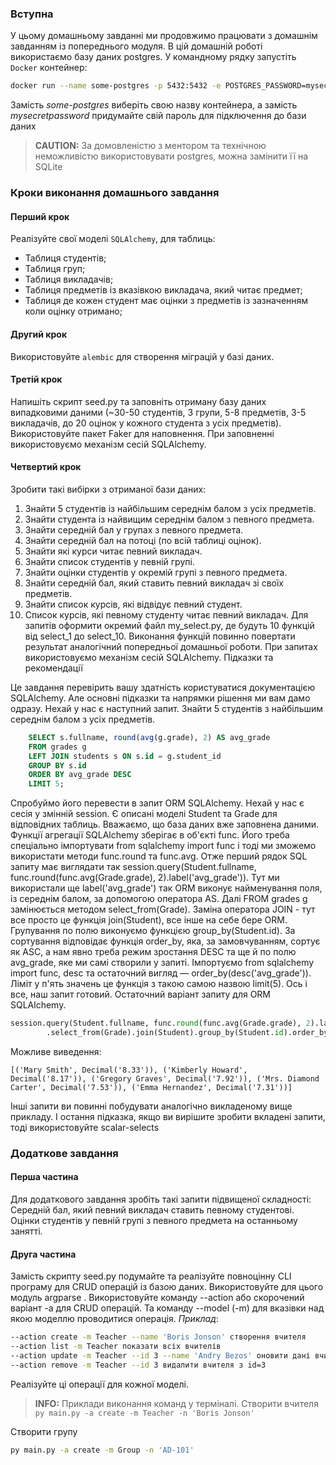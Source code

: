 ### Вступна

У цьому домашньому завданні ми продовжимо працювати з домашнім завданням із попереднього модуля.
В цій домашній роботі використаємо базу даних postgres. У командному рядку запустіть `Docker` контейнер:
```bash
docker run --name some-postgres -p 5432:5432 -e POSTGRES_PASSWORD=mysecretpassword -d postgres
```

Замість _some-postgres_ виберіть свою назву контейнера, а замість _mysecretpassword_ придумайте свій пароль для підключення до бази даних
> **CAUTION:** За домовленістю з ментором та технічною неможливістю використовувати postgres, можна замінити її на SQLite

### Кроки виконання домашнього завдання​
#### Перший крок​
Реалізуйте свої моделі `SQLAlchemy`, для таблиць:
- Таблиця студентів;
- Таблиця груп;
- Таблиця викладачів;
- Таблиця предметів із вказівкою викладача, який читає предмет;
- Таблиця де кожен студент має оцінки з предметів із зазначенням коли оцінку отримано;
#### Другий крок
Використовуйте `alembic` для створення міграцій у базі даних.
#### Третій крок
Напишіть скрипт seed.py та заповніть отриману базу даних випадковими даними (~30-50 студентів, 3 групи, 5-8 предметів, 3-5 викладачів, до 20 оцінок у кожного студента з усіх предметів). Використовуйте пакет Faker для наповнення. При заповненні використовуємо механізм сесій SQLAlchemy.
#### Четвертий крок
Зробити такі вибірки з отриманої бази даних:
1. Знайти 5 студентів із найбільшим середнім балом з усіх предметів.
1. Знайти студента із найвищим середнім балом з певного предмета.
1. Знайти середній бал у групах з певного предмета.
1. Знайти середній бал на потоці (по всій таблиці оцінок).
1. Знайти які курси читає певний викладач.
1. Знайти список студентів у певній групі.
1. Знайти оцінки студентів у окремій групі з певного предмета.
1. Знайти середній бал, який ставить певний викладач зі своїх предметів.
1. Знайти список курсів, які відвідує певний студент.
1. Список курсів, які певному студенту читає певний викладач.
Для запитів оформити окремий файл my_select.py, де будуть 10 функцій від select_1 до select_10. Виконання функцій повинно повертати результат аналогічний попередньої домашньої роботи. При запитах використовуємо механізм сесій SQLAlchemy.
Підказки та рекомендації

Це завдання перевірить вашу здатність користуватися документацією SQLAlchemy. Але основні підказки та напрямки рішення ми вам дамо одразу. Нехай у нас є наступний запит.
Знайти 5 студентів з найбільшим середнім балом з усіх предметів.
```SQL
    SELECT s.fullname, round(avg(g.grade), 2) AS avg_grade
    FROM grades g
    LEFT JOIN students s ON s.id = g.student_id
    GROUP BY s.id
    ORDER BY avg_grade DESC
    LIMIT 5;
```
Спробуймо його перевести в запит ORM SQLAlchemy. Нехай у нас є сесія у змінній session. Є описані моделі Student та Grade для відповідних таблиць.
Вважаємо, що база даних вже заповнена даними. Функції агрегації SQLAlchemy зберігає в об'єкті func. Його треба спеціально імпортувати from sqlalchemy import func і тоді ми зможемо використати методи func.round та func.avg. Отже перший рядок SQL запиту має виглядати так session.query(Student.fullname, func.round(func.avg(Grade.grade), 2).label('avg_grade')). Тут ми використали ще label('avg_grade') так ORM виконує найменування поля, із середнім балом, за допомогою оператора AS.
Далі FROM grades g замінюється методом select_from(Grade). Заміна оператора JOIN - тут все просто це функція join(Student), все інше на себе бере ORM. Групування по полю виконуємо функцією group_by(Student.id).
За сортування відповідає функція order_by, яка, за замовчуванням, сортує як ASC, а нам явно треба режим зростання DESC та ще й по полю avg_grade, яке ми самі створили у запиті. Імпортуємо from sqlalchemy import func, desc та остаточний вигляд — order_by(desc('avg_grade')). Ліміт у п'ять значень це функція з такою самою назвою limit(5). Ось і все, наш запит готовий.
Остаточний варіант запиту для ORM SQLAlchemy.
```python
session.query(Student.fullname, func.round(func.avg(Grade.grade), 2).label('avg_grade'))\
        .select_from(Grade).join(Student).group_by(Student.id).order_by(desc('avg_grade')).limit(5).all()
```
Можливе виведення:
```
[('Mary Smith', Decimal('8.33')), ('Kimberly Howard', Decimal('8.17')), ('Gregory Graves', Decimal('7.92')), ('Mrs. Diamond Carter', Decimal('7.53')), ('Emma Hernandez', Decimal('7.31'))]
```

Інші запити ви повинні побудувати аналогічно викладеному вище прикладу. І остання підказка, якщо ви вирішите зробити вкладені запити, тоді використовуйте scalar-selects

### Додаткове завдання
#### Перша частина
Для додаткового завдання зробіть такі запити підвищеної складності:
Середній бал, який певний викладач ставить певному студентові.
Оцінки студентів у певній групі з певного предмета на останньому занятті.
#### Друга частина
Замість скрипту seed.py подумайте та реалізуйте повноцінну CLI програму для CRUD операцій із базою даних. Використовуйте для цього модуль argparse .
Використовуйте команду --action або скорочений варіант -a для CRUD операцій. Та команду --model (-m) для вказівки над якою моделлю проводитися операція.
_Приклад_:
```bash
--action create -m Teacher --name 'Boris Jonson' створення вчителя
--action list -m Teacher показати всіх вчителів
--action update -m Teacher --id 3 --name 'Andry Bezos' оновити дані вчителя з id=3
--action remove -m Teacher --id 3 видалити вчителя з id=3
```
Реалізуйте ці операції для кожної моделі.
> **INFO:**
> Приклади виконання команд у терміналі.
> Створити вчителя
> `py main.py -a create -m Teacher -n 'Boris Jonson'`

Створити групу
```bash
py main.py -a create -m Group -n 'AD-101'
```
